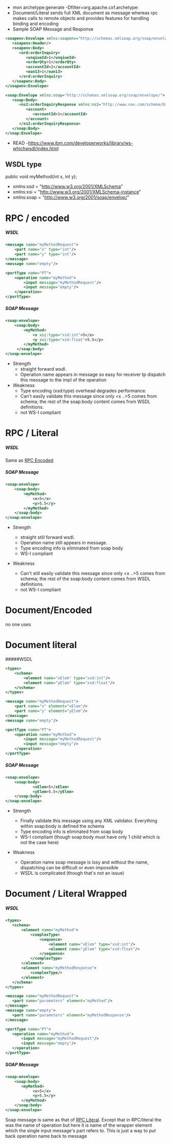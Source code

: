 * mvn archetype:generate -Dfilter=org.apache.cxf.archetype:
* Document/Literal sends full XML document as message whereas rpc makes calls to remote objects and provides features for handling binding and encoding
* Sample SOAP Message and Response
```xml
<soapenv:Envelope xmlns:soapenv="http://schemas.xmlsoap.org/soap/envelope/" xmlns:ord="http://www.nav.com/schema/Order">
   <soapenv:Header/>
   <soapenv:Body>
      <ord:orderInquiry>
         <unqiueId>1</unqiueId>
         <orderQty>1</orderQty>
         <accountId>2</accountId>
         <ean13>1</ean13>
      </ord:orderInquiry>
   </soapenv:Body>
</soapenv:Envelope>

<soap:Envelope xmlns:soap="http://schemas.xmlsoap.org/soap/envelope/">
   <soap:Body>
      <ns2:orderInquiryResponse xmlns:ns2="http://www.nav.com/schema/Order">
         <account>
            <accountId>1</accountId>
         </account>
      </ns2:orderInquiryResponse>
   </soap:Body>
</soap:Envelope>

```
* READ -https://www.ibm.com/developerworks/library/ws-whichwsdl/index.html
## WSDL type
public void myMethod(int x, int y);
* xmlns:xsd = "http://www.w3.org/2001/XMLSchema"
* xmlns:xsi = "http://www.w3.org/2001/XMLSchema-instance"
* xmlns:soap = "http://www.w3.org/2001/soap/envelop/"
# RPC / encoded

##### WSDL
```xml
<message name="myMethodRequest">
    <part name="x" type="int"/>
    <part name="y" type="int"/>
</message>
<message name="empty"/>

<portType name="PT">
    <operation name="myMethod">
        <input message="myMethodRequest"/>
        <input message="empty"/>
    </operation>
</portType>
```
##### SOAP Message
```xml
<soap:envelope>
    <soap:body> 
        <myMethod>
            <x xsi:type="xsd:int">5</x>
            <y xsi:type="xsd:float">5.5</y>
        </myMethod>
     </soap:body> 
</soap:envelope>         
```
* Strength 
    - straight forward wsdl.
    - Operation name appears in message so easy for receiver tp dispatch this message to the impl of the operation
* Weakness 
    - Type encoding (xsd:type) overhead degrades performance. 
    - Can't easily validate this message since only <x ..>5</x> comes from schema; the rest of the soap:body content comes from WSDL definitions.
    - not WS-I compliant
    
 # RPC / Literal
##### WSDL
Same as  [RPC Encoded](#rpc--encoded) 

##### SOAP Message
```xml
<soap:envelope>
    <soap:body> 
        <myMethod>
            <x>5</x>
            <y>5.5</y>
        </myMethod>
    </soap:body>
</soap:envelope>          
```
* Strength 
    - straight still forward wsdl.
    - Operation name still appears in message.
    - Type encoding info is eliminated from soap body
    - WS-I compliant
    
* Weakness 
    - Can't still easily validate this message since only <x ..>5</x> comes from schema; the rest of the soap:body content comes from WSDL definitions.
    - not WS-I compliant

# Document/Encoded 
no one uses

# Document literal

#####WSDL
```xml
<types>
    <schema>
        <element name="xElem" type="xsd:int"/>
        <element name="yElem" type="xsd:float"/>
    </schema>
</types>

<message name="myMethodRequest">
    <part name="x" element="xElem"/>
    <part name="y" element="yElem"/>
</message>
<message name="empty"/>

<portType name="PT">
    <operation name="myMethod">
        <input message="myMethodRequest"/>
        <input message="empty"/>
    </operation>
</portType>
```

##### SOAP Message

```xml
<soap:envelope>
    <soap:body> 
            <xElem>5</xElem>
            <yElem>5.5</yElem>
    </soap:body>
</soap:envelope>          
```
* Strength 
    - Finally validate this message using any XML validator. Everything within soap:body is defined the schema
    - Type encoding info is eliminated from soap body
    - WS-I compliant (though soap:body must have only 1 child which is not the case here)
    
* Weakness 
    - Operation name soap message is losy and without the name, dispatching can be difficult or even impossible
    - WSDL is complicated (though that's not an issue)
 
 # Document / Literal Wrapped
 
 ##### WSDL
 ```xml
<types>
    <schema>
        <element name="myMethod">
            <complexType>
                <sequence>
                    <element name="xElem" type="xsd:int"/>
                    <element name="yElem" type="xsd:float"/>
                </sequence>
            </complexType>
        </element>
        <element name="myMethodResponse">
            <complexType/>
        </element>
    </schema>
</types>

<message name="myMethodRequest">
    <part name="parameters" element="myMethod"/>
</message>
<message name="empty">
    <part name="parameters" element="myMethodResponse"/>
</message>

<portType name="PT">
    <operation name="myMethod">
        <input message="myMethodRequest"/>
        <input message="empty"/>
    </operation>
</portType>
```
 ##### SOAP Message
 
 ```xml
 <soap:envelope>
     <soap:body>
        <myMethod>
             <x>5</x>
             <y>5.5</y>
        </myMethod> 
     </soap:body>
 </soap:envelope>          
 ```

Soap message is same as that of [RPC Literal](#rpc--literal). Except that in RPC/literal the <myMethod> was the name of operation but here it is name of the wrapper element which the single input message's part refers to. This is just a way to put back operation name back to message 
